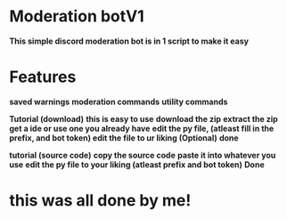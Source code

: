 # Moderation botV1
**This simple discord moderation bot is in 1 script to make it easy**

# Features
**saved warnings**
**moderation commands**
**utility commands**

**Tutorial (download)**
**this is easy to use**
**download the zip**
**extract the zip**
**get a ide or use one you already have**
**edit the py file, (atleast fill in the prefix, and bot token) edit the file to ur liking (Optional)**
**done**

**tutorial (source code)**
**copy the source code**
**paste it into whatever you use**
**edit the py file to your liking (atleast prefix and bot token)**
**Done**

# this was all done by me!
